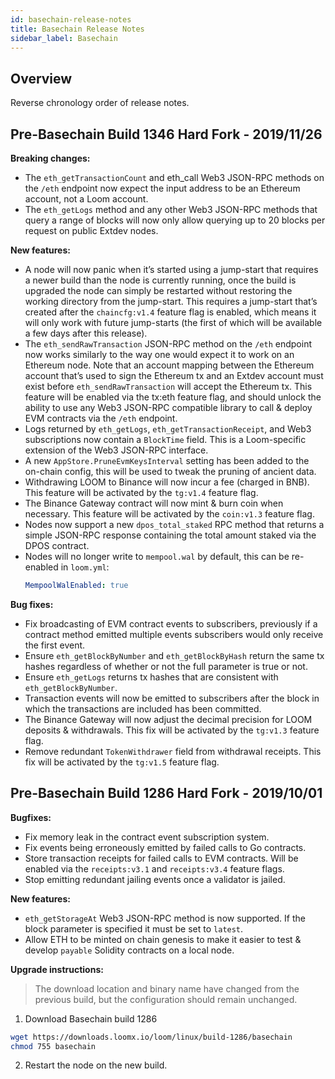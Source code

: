 ```yaml
---
id: basechain-release-notes
title: Basechain Release Notes
sidebar_label: Basechain
---
```


## Overview

Reverse chronology order of release notes.

## Pre-Basechain Build 1346 Hard Fork - 2019/11/26

**Breaking changes:**
- The `eth_getTransactionCount` and eth_call Web3 JSON-RPC methods on the `/eth` endpoint now expect
  the input address to be an Ethereum account, not a Loom account.
- The `eth_getLogs` method and any other Web3 JSON-RPC methods that query a range of blocks will now only allow
  querying up to 20 blocks per request on public Extdev nodes.

**New features:**
- A node will now panic when it’s started using a jump-start that requires a newer build than the
  node is currently running, once the build is upgraded the node can simply be restarted without
  restoring the working directory from the jump-start. This requires a jump-start that’s created
  after the `chaincfg:v1.4` feature flag is enabled, which means it will only work with future
  jump-starts (the first of which will be available a few days after this release).
- The `eth_sendRawTransaction` JSON-RPC method on the `/eth` endpoint now works similarly to the way
  one would expect it to work on an Ethereum node. Note that an account mapping between the Ethereum
  account that’s used to sign the Ethereum tx and an Extdev account must exist before `eth_sendRawTransaction`
  will accept the Ethereum tx. This feature will be enabled via the tx:eth feature flag, and should
  unlock the ability to use any Web3 JSON-RPC compatible library to call & deploy EVM contracts via
  the `/eth` endpoint.
- Logs returned by `eth_getLogs`, `eth_getTransactionReceipt`, and Web3 subscriptions now contain
  a `BlockTime` field. This is a Loom-specific extension of the Web3 JSON-RPC interface.
- A new `AppStore.PruneEvmKeysInterval` setting has been added to the on-chain config, this will be
  used to tweak the pruning of ancient data.
- Withdrawing LOOM to Binance will now incur a fee (charged in BNB). This feature will be activated
  by the `tg:v1.4` feature flag.
- The Binance Gateway contract will now mint & burn coin when necessary. This feature will be
  activated by the `coin:v1.3` feature flag.
- Nodes now support a new `dpos_total_staked` RPC method that returns a simple JSON-RPC response
  containing the total amount staked via the DPOS contract.
- Nodes will no longer write to `mempool.wal` by default, this can be re-enabled in `loom.yml`:
  ```yaml
  MempoolWalEnabled: true
  ```

**Bug fixes:**
- Fix broadcasting of EVM contract events to subscribers, previously if a contract method emitted
  multiple events subscribers would only receive the first event.
- Ensure `eth_getBlockByNumber` and `eth_getBlockByHash` return the same tx hashes regardless of
  whether or not the full parameter is true or not.
- Ensure `eth_getLogs` returns tx hashes that are consistent with `eth_getBlockByNumber`.
- Transaction events will now be emitted to subscribers after the block in which the transactions
  are included has been committed.
- The Binance Gateway will now adjust the decimal precision for LOOM deposits & withdrawals.
  This fix will be activated by the `tg:v1.3` feature flag.
- Remove redundant `TokenWithdrawer` field from withdrawal receipts. This fix will be activated by
  the `tg:v1.5` feature flag.

## Pre-Basechain Build 1286 Hard Fork - 2019/10/01

**Bugfixes:**

* Fix memory leak in the contract event subscription system.
* Fix events being erroneously emitted by failed calls to Go contracts.
* Store transaction receipts for failed calls to EVM contracts. Will be enabled via the `receipts:v3.1` and `receipts:v3.4` feature flags.
* Stop emitting redundant jailing events once a validator is jailed.

**New features:**

* `eth_getStorageAt` Web3 JSON-RPC method is now supported. If the block parameter is specified it must be set to `latest`.
* Allow ETH to be minted on chain genesis to make it easier to test & develop `payable` Solidity contracts on a local node.

**Upgrade instructions:**

> The download location and binary name have changed from the previous build, but the configuration should remain unchanged.

1) Download Basechain build 1286

```bash
wget https://downloads.loomx.io/loom/linux/build-1286/basechain
chmod 755 basechain
```

2) Restart the node on the new build.
